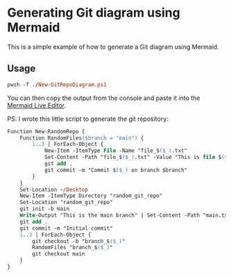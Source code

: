 # Generating Git diagram using Mermaid

This is a simple example of how to generate a Git diagram using Mermaid.

## Usage

```ps
pwsh -f ./New-GitRepoDiagram.ps1
```

You can then copy the output from the console and paste it into the [Mermaid Live Editor](https://mermaid-js.github.io/mermaid-live-editor/).

PS: I wrote this little script to generate the git repository:

```ps
Function New-RandomRepo {
    Function RandomFiles($branch = "main") {
        1..3 | ForEach-Object {
            New-Item -ItemType File -Name "file_$($_).txt"
            Set-Content -Path "file_$($_).txt" -Value "This is file $($_) on branch $branch"
            git add .
            git commit -m "Commit $($_) on branch $branch"
        }
    }
    Set-Location ~/Desktop
    New-Item -ItemType Directory "random_git_repo"
    Set-Location "random_git_repo"
    git init -b main
    Write-Output "This is the main branch" | Set-Content -Path "main.txt"
    git add .
    git commit -m "Initial commit"
    1..3 | ForEach-Object {
        git checkout -b "branch_$($_)"
        RandomFiles "branch_$($_)"
        git checkout main
    }
}

```
